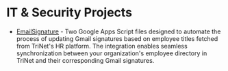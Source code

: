 # IT & Security Projects

- [EmailSignature](EmailSignature-Automation./README.md) - Two Google Apps Script files designed to automate the process of updating Gmail signatures based on employee titles fetched from TriNet's HR platform. The integration enables seamless synchronization between your organization's employee directory in TriNet and their corresponding Gmail signatures.